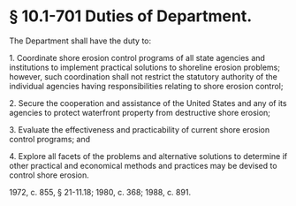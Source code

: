 # § 10.1-701 Duties of Department.

<p>The Department shall have the duty to:</p><p>1. Coordinate shore erosion control programs of all state agencies and institutions to implement practical solutions to shoreline erosion problems; however, such coordination shall not restrict the statutory authority of the individual agencies having responsibilities relating to shore erosion control;</p><p>2. Secure the cooperation and assistance of the United States and any of its agencies to protect waterfront property from destructive shore erosion;</p><p>3. Evaluate the effectiveness and practicability of current shore erosion control programs; and</p><p>4. Explore all facets of the problems and alternative solutions to determine if other practical and economical methods and practices may be devised to control shore erosion.</p><p>1972, c. 855, § 21-11.18; 1980, c. 368; 1988, c. 891.</p>
